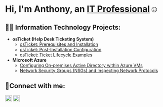 <h1>Hi, I'm Anthony, an <a href="https://linkedin.com/in/Anthony">IT Professional</a>☺</h1>

<h2>👨‍💻 Information Technology Projects:</h2>

- <b>osTicket (Help Desk Ticketing System)</b>
  - [osTicket: Prerequisites and Installation](https://github.com/AMaio95/osticket-prereqs)
  - [osTicket: Post-Installation Configuration](https://github.com/AMaio95/post-install-config)
  - [osTicket: Ticket Lifecycle Examples](https://github.com/AMaio95/ticket-lifecycle)
- <b>Microsoft Azure</b>
  - [Configuring On-premises Active Directory within Azure VMs](https://github.com/AMaio95/configure-ad)
  - [Network Security Groups (NSGs) and Inspecting Network Protocols](https://github.com/AMaio95/azure-network-protocols)

<h2>🤳Connect with me:</h2>


[<img align="left" alt="Josh | LinkedIn" width="22px" src="https://cdn.jsdelivr.net/npm/simple-icons@v3/icons/linkedin.svg" />][linkedin]
[<img align="left" alt="Josh | Instagram" width="22px" src="https://cdn.jsdelivr.net/npm/simple-icons@v3/icons/instagram.svg" />][instagram]

[instagram]: https://www.instagram.com/tony_Mai0
[linkedin]: https://linkedin.com/in/anthony-maio-7b3186268/

